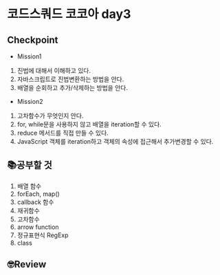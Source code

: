 # 코드스쿼드 코코아 day3
## Checkpoint
- Mission1
1. 진법에 대해서 이해하고 있다.
2. 자바스크립트로 진법변환하는 방법을 안다.
3. 배열을 순회하고 추가/삭제하는 방법을 안다.
   
- Mission2
1. 고차함수가 무엇인지 안다.
2. for, while문을 사용하지 않고 배열을 iteration할 수 있다.
3. reduce 메서드를 직접 만들 수 있다.
4. JavaScript 객체를 iteration하고 객체의 속성에 접근해서 추가변경할 수 있다.

## 📚공부할 것
1. 배열 함수
2. forEach, map()
3. callback 함수
4. 재귀함수
5. 고차함수   
6. arrow function
7. 정규표현식 RegExp
8. class

## 🤓Review